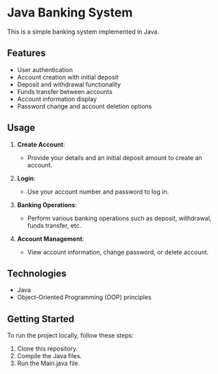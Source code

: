 # Java Banking System

This is a simple banking system implemented in Java.

## Features

- User authentication
- Account creation with initial deposit
- Deposit and withdrawal functionality
- Funds transfer between accounts
- Account information display
- Password change and account deletion options

## Usage

1. **Create Account**: 
   - Provide your details and an initial deposit amount to create an account.

2. **Login**: 
   - Use your account number and password to log in.

3. **Banking Operations**: 
   - Perform various banking operations such as deposit, withdrawal, funds transfer, etc.

4. **Account Management**: 
   - View account information, change password, or delete account.

## Technologies

- Java
- Object-Oriented Programming (OOP) principles

## Getting Started

To run the project locally, follow these steps:

1. Clone this repository.
2. Compile the Java files.
3. Run the Main.java file.


